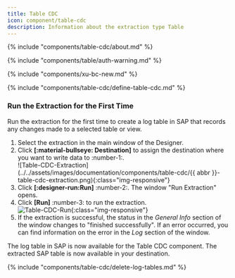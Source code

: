 ```yaml
---
title: Table CDC
icon: component/table-cdc
description: Information about the extraction type Table
---
```


{% include "components/table-cdc/about.md"  %}

{% include "components/table/auth-warning.md"  %}

{% include "components/xu-bc-new.md"  %}

{% include "components/table-cdc/define-table-cdc.md"  %}


### Run the Extraction for the First Time

Run the extraction for the first time to create a log table in SAP that records any changes made to a selected table or view.

1. Select the extraction in the main window of the Designer. 
2. Click **[:material-bullseye: Destination]** to assign the destination where you want to write data to :number-1:.<br> 
![Table-CDC-Extraction](../../assets/images/documentation/components/table-cdc/{{ abbr }}-table-cdc-extraction.png){:class="img-responsive"}
3. Click **[:designer-run:Run]** :number-2:. The window "Run Extraction" opens.
4. Click **[Run]** :number-3: to run the extraction.<br>
![Table-CDC-Run](../../assets/images/documentation/components/table-cdc/xu-table-cdc-run.png){:class="img-responsive"}
5. If the extraction is successful, the status in the *General Info* section of the window changes to "finished successfully".
If an error occurred, you can find information on the error in the *Log* section of the window.

The log table in SAP is now available for the Table CDC component.
The extracted SAP table is now available in your destination.

<!---
Depending on whether the option **[Extract table on first run]** in the Table CDC component was activated or not, the table contains either the original SAP table or is empty.
-->

{% include "components/table-cdc/delete-log-tables.md"  %}
